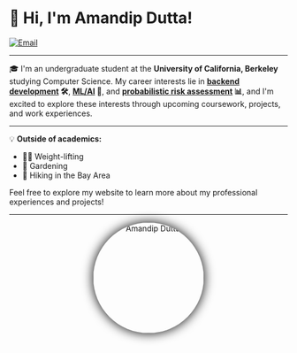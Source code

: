 # 👋 Hi, I'm **Amandip Dutta!**

[![Email](https://img.shields.io/badge/Email-amandip%40berkeley.edu-blue?style=flat-square&logo=gmail)](mailto:amandip@berkeley.edu)

---

🎓 I'm an undergraduate student at the **University of California, Berkeley** studying Computer Science. My career interests lie in **[backend development](#) 🛠️**, **[ML/AI](#) 🤖**, and **[probabilistic risk assessment](#) 📊**, and I'm excited to explore these interests through upcoming coursework, projects, and work experiences.

---

💡 **Outside of academics:**
- 🏋️‍♂️ Weight-lifting
- 🌱 Gardening
- 🥾 Hiking in the Bay Area

Feel free to explore my website to learn more about my professional experiences and projects!

---

<p align="center">
  <img src="https://user-images.githubusercontent.com/your-profile-pic.png" alt="Amandip Dutta" width="200" style="border-radius: 50%; box-shadow: 0 0 20px #000;"/>
</p>
